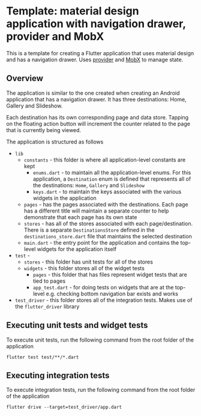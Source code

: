 # Template: material design application with navigation drawer, provider and MobX

This is a template for creating a Flutter application that uses material design and has a navigation drawer. Uses [provider](https://github.com/rrousselGit/provider) and [MobX](https://github.com/mobxjs/mobx.dart) to manage state.

## Overview

The application is similar to the one created when creating an Android application that has a navigation drawer. It has three destinations: Home, Gallery and Slideshow.

Each destination has its own corresponding page and data store. Tapping on the floating action button will increment the counter related to the page that is currently being viewed.

The application is structured as follows

- `lib`
  - `constants` - this folder is where all application-level constants are kept
    - `enums.dart` - to maintain all the application-level enums. For this application, a `Destination` enum is defined that represents all of the destinations: `Home`, `Gallery` and `Slideshow`
    - `keys.dart` - to maintain the keys associated with the various widgets in the application
  - `pages` - has the pages associated with the destinations. Each page has a different title will maintain a separate counter to help demonstrate that each page has its own state
  - `stores` - has all of the stores associated with each page/destination. There is a separate `DestinationsStore` defined in the `destinations_store.dart` file that maintains the selected destination
  - `main.dart` - the entry point for the application and contains the top-level widgets for the application itself
- `test` - 
  - `stores` - this folder has unit tests for all of the stores
  - `widgets` - this folder stores all of the widget tests
    - `pages` - this folder that has files represent widget tests that are tied to pages
    - `app_test.dart` - for doing tests on widgets that are at the top-level e.g. checking bottom navigation bar exists and works
- `test_driver` - this folder stores all of the integration tests. Makes use of the `flutter_driver` library

## Executing unit tests and widget tests

To execute unit tests, run the following command from the root folder of the application

```
flutter test test/**/*.dart
```

## Executing integration tests

To execute integration tests, run the following command from the root folder of the application

```
flutter drive --target=test_driver/app.dart
```
